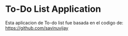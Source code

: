 # To-Do List Application

Esta aplicacion de To-do list fue basada en el codigo de: https://github.com/savinuvijay

